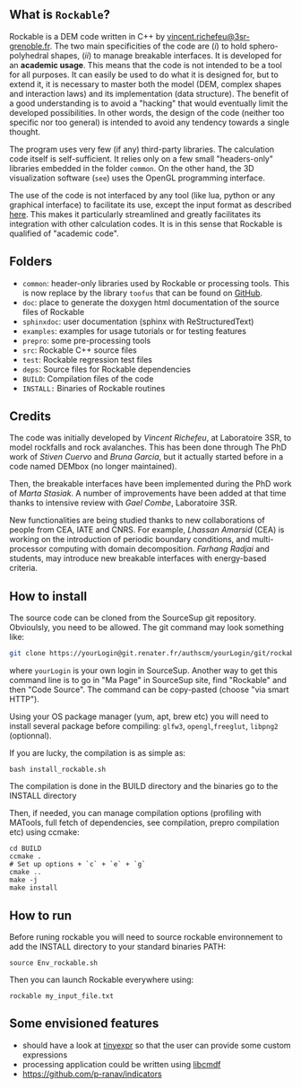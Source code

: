 ## What is `Rockable`?  

Rockable is a DEM code written in C++ by <vincent.richefeu@3sr-grenoble.fr>. The two main specificities of the code are (_i_) to hold sphero-polyhedral shapes, (_ii_) to manage breakable interfaces. It is developed for an **academic usage**. This means that the code is not intended to be a tool for all purposes. It can easily be used to do what it is designed for, but to extend it, it is necessary to master both the model (DEM, complex shapes and interaction laws) and its implementation (data structure). The benefit of a good understanding is to avoid a "hacking" that would eventually limit the developed possibilities. In other words, the design of the code (neither too specific nor too general) is intended to avoid any tendency towards a single thought.

The program uses very few (if any) third-party libraries. The calculation code itself is self-sufficient. It relies only on a few small "headers-only" libraries embedded in the folder `common`. On the other hand, the 3D visualization software (`see`) uses the OpenGL programming interface.

The use of the code is not interfaced by any tool (like lua, python or any graphical interface) to facilitate its use, except the input format as described [here](https://richefeu.gitbook.io/cdm/dem/format-of-configuration-files-conf-files). This makes it particularly streamlined and greatly facilitates its integration with other calculation codes. It is in this sense that Rockable is qualified of "academic code".

## Folders

* `common`: header-only libraries used by Rockable or processing tools. This is now replace by the library `toofus` that can be found on [GitHub](https://richefeu.github.io/toofus/).
* `doc`: place to generate the doxygen html documentation of the source files of Rockable
* `sphinxdoc`: user documentation (sphinx with ReStructuredText)
* `examples`: examples for usage tutorials or for testing features
* `prepro`: some pre-processing tools
* `src`: Rockable C++ source files
* `test`: Rockable regression test files
* `deps`: Source files for Rockable dependencies
* `BUILD`: Compilation files of the code
* `INSTALL:` Binaries of Rockable routines

## Credits

The code was initially developed by _Vincent Richefeu_, at Laboratoire 3SR, to model rockfalls and rock avalanches. This has been done through The PhD work of _Stiven Cuervo_ and _Bruna Garcia_, but it actually started before in a code named DEMbox (no longer maintained).

Then, the breakable interfaces have been implemented during the PhD work of _Marta Stasiak_. A number of improvements have been added at that time thanks to intensive review with _Gael Combe_, Laboratoire 3SR.

New functionalities are being studied thanks to new collaborations of people from CEA, IATE and CNRS. For example, _Lhassan Amarsid_ (CEA) is working on the introduction of periodic boundary conditions, and multi-processor computing with domain decomposition. _Farhang Radjai_ and students, may introduce new breakable interfaces with energy-based criteria. 

## How to install

The source code can be cloned from the SourceSup git repository. Obvioulsly, you need to be allowed. The git command may look something like:

```sh
git clone https://yourLogin@git.renater.fr/authscm/yourLogin/git/rockable/rockable.git
```

where `yourLogin` is your own login in SourceSup. Another way to get this command line is to go in "Ma Page" in SourceSup site, find "Rockable" and then "Code Source". The command can be copy-pasted (choose "via smart HTTP").

Using your OS package manager (yum, apt, brew etc) you will need to install several package before compiling: `glfw3`, `opengl`,`freeglut`, `libpng2` (optionnal).

If you are lucky, the compilation is as simple as:

```
bash install_rockable.sh
```

The compilation is done in the BUILD directory and the binaries go to the INSTALL directory

Then, if needed, you can manage compilation options (profiling with MATools, full fetch of dependencies, see compilation, prepro compilation etc) using ccmake:

```
cd BUILD
ccmake .
# Set up options + `c` + `e` + `g`
cmake ..
make -j
make install 
```

## How to run 

Before runing rockable you will need to source rockable environnement to add the INSTALL directory to your standard binaries PATH:
```
source Env_rockable.sh
``` 

Then you can launch Rockable everywhere using:
```
rockable my_input_file.txt
```


## Some envisioned features

- should have a look at [tinyexpr](https://github.com/codeplea/tinyexpr) so that the user can provide some custom expressions
- processing application could be written using [libcmdf](https://github.com/ronen25/libcmdf)
- https://github.com/p-ranav/indicators
